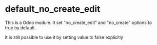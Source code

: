 # default_no_create_edit

This is a Odoo module.
It set "no_create_edit" and "no_create" options to true by default.

it is still possible to use it by setting value to false explicitly
